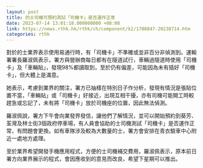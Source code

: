 ```yaml
---
layout: post
title: 的士司機可預約測試「司機卡」是否運作正常
date: 2023-07-14 13:01:18.000000000 +08:00
link: https://news.rthk.hk/rthk/ch/component/k2/1708847-20230714.htm
categories: rthk
---
```


對於的士業界表示使用易通行時，有「司機卡」不準確或並非百分非偵測到。運輸署署長羅淑佩表示，署方與營辦商每日都有在隧道試行，車輛過隧道時使用「司機卡」及「車輛貼」，發現98%都讀取到，至於仍有偏差，可能因為未有插好「司機卡」，但大體上是滿意。

她表示，考慮到業界的關注，署方已抽樣在特別日子作分析，發現有情況是張貼位置不當，「車輛貼」或「司機卡」好接近，出現互相干擾，亦有司機可能開工時較趕急或忘記了，未有將「司機卡」放於司機座的位置，因此無法偵測。

羅淑佩說，署方下午會向業發界發信，讓他們了解情況，並可以開始預約到葵芳、荃灣及林士街3個政府停車場，有人員會協助的士司機測試「司機卡」是否運作正常，有問題會更換。如有車隊涉及較為大數量的士，署方會安排在青衣驗車中心附近一處地方處理。

至於業界希望開發手機應用程式，方便的士司機補交費用，羅淑佩表示，原本前日署方向業界展示的程式，會因應收到的意見而改良，希望下星期可以推出。
